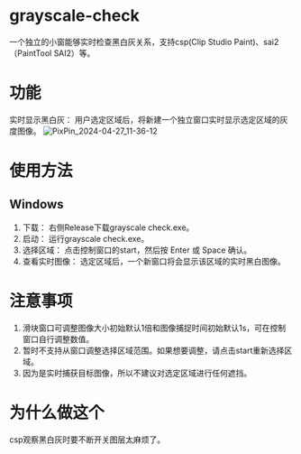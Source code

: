 # grayscale-check
一个独立的小窗能够实时检查黑白灰关系，支持csp(Clip Studio Paint)、sai2（PaintTool SAI2）等。
# 功能
实时显示黑白灰： 用户选定区域后，将新建一个独立窗口实时显示选定区域的灰度图像。
![PixPin_2024-04-27_11-36-12](https://github.com/asteltis/grayscale-check/assets/145424226/f65f4de4-23de-4a56-b848-9940ba3f0ebc)
# 使用方法
## Windows
1. 下载： 右侧Release下载grayscale check.exe。
2. 启动： 运行grayscale check.exe。
3. 选择区域： 点击控制窗口的start，然后按 Enter 或 Space 确认。
4. 查看实时图像： 选定区域后，一个新窗口将会显示该区域的实时黑白图像。
# 注意事项
1. 滑块窗口可调整图像大小初始默认1倍和图像捕捉时间初始默认1s，可在控制窗口自行调整数值。
2. 暂时不支持从窗口调整选择区域范围。如果想要调整，请点击start重新选择区域。
3. 因为是实时捕获目标图像，所以不建议对选定区域进行任何遮挡。
#  为什么做这个
csp观察黑白灰时要不断开关图层太麻烦了。
